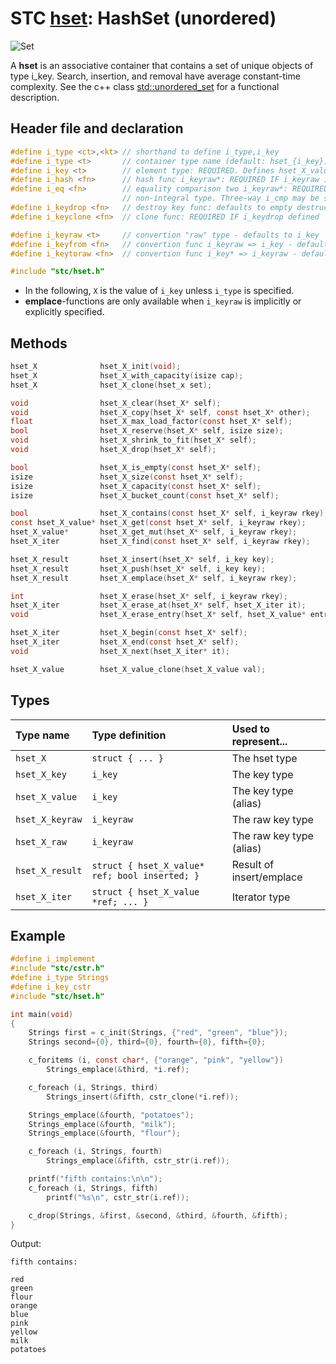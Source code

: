 # STC [hset](../include/stc/hset.h): HashSet (unordered)
![Set](pics/set.jpg)

A **hset** is an associative container that contains a set of unique objects of type i_key. Search, insertion, and removal have average constant-time complexity. See the c++ class
[std::unordered_set](https://en.cppreference.com/w/cpp/container/unordered_set) for a functional description.

## Header file and declaration

```c
#define i_type <ct>,<kt> // shorthand to define i_type,i_key
#define i_type <t>       // container type name (default: hset_{i_key})
#define i_key <t>        // element type: REQUIRED. Defines hset_X_value
#define i_hash <fn>      // hash func i_keyraw*: REQUIRED IF i_keyraw is non-pod type
#define i_eq <fn>        // equality comparison two i_keyraw*: REQUIRED IF i_keyraw is a
                         // non-integral type. Three-way i_cmp may be specified instead.
#define i_keydrop <fn>   // destroy key func: defaults to empty destruct
#define i_keyclone <fn>  // clone func: REQUIRED IF i_keydrop defined

#define i_keyraw <t>     // convertion "raw" type - defaults to i_key
#define i_keyfrom <fn>   // convertion func i_keyraw => i_key - defaults to plain copy
#define i_keytoraw <fn>  // convertion func i_key* => i_keyraw - defaults to plain copy

#include "stc/hset.h"
```
- In the following, `X` is the value of `i_key` unless `i_type` is specified.
- **emplace**-functions are only available when `i_keyraw` is implicitly or explicitly specified.

## Methods

```c
hset_X              hset_X_init(void);
hset_X              hset_X_with_capacity(isize cap);
hset_X              hset_X_clone(hset_x set);

void                hset_X_clear(hset_X* self);
void                hset_X_copy(hset_X* self, const hset_X* other);
float               hset_X_max_load_factor(const hset_X* self);              // default: 0.85
bool                hset_X_reserve(hset_X* self, isize size);
void                hset_X_shrink_to_fit(hset_X* self);
void                hset_X_drop(hset_X* self);                               // destructor

bool                hset_X_is_empty(const hset_X* self);
isize               hset_X_size(const hset_X* self);                         // num. of allocated buckets
isize               hset_X_capacity(const hset_X* self);                     // buckets * max_load_factor
isize               hset_X_bucket_count(const hset_X* self);

bool                hset_X_contains(const hset_X* self, i_keyraw rkey);
const hset_X_value* hset_X_get(const hset_X* self, i_keyraw rkey);          // return NULL if not found
hset_X_value*       hset_X_get_mut(hset_X* self, i_keyraw rkey);            // mutable get
hset_X_iter         hset_X_find(const hset_X* self, i_keyraw rkey);

hset_X_result       hset_X_insert(hset_X* self, i_key key);
hset_X_result       hset_X_push(hset_X* self, i_key key);                    // alias for insert.
hset_X_result       hset_X_emplace(hset_X* self, i_keyraw rkey);

int                 hset_X_erase(hset_X* self, i_keyraw rkey);               // return 0 or 1
hset_X_iter         hset_X_erase_at(hset_X* self, hset_X_iter it);           // return iter after it
void                hset_X_erase_entry(hset_X* self, hset_X_value* entry);

hset_X_iter         hset_X_begin(const hset_X* self);
hset_X_iter         hset_X_end(const hset_X* self);
void                hset_X_next(hset_X_iter* it);

hset_X_value        hset_X_value_clone(hset_X_value val);
```

## Types

| Type name          | Type definition                                  | Used to represent...        |
|:-------------------|:-------------------------------------------------|:----------------------------|
| `hset_X`           | `struct { ... }`                                 | The hset type               |
| `hset_X_key`       | `i_key`                                          | The key type                |
| `hset_X_value`     | `i_key`                                          | The key type (alias)        |
| `hset_X_keyraw`    | `i_keyraw`                                       | The raw key type            |
| `hset_X_raw`       | `i_keyraw`                                       | The raw key type (alias)    |
| `hset_X_result`    | `struct { hset_X_value* ref; bool inserted; }`   | Result of insert/emplace    |
| `hset_X_iter`      | `struct { hset_X_value *ref; ... }`              | Iterator type               |

## Example
```c
#define i_implement
#include "stc/cstr.h"
#define i_type Strings
#define i_key_cstr
#include "stc/hset.h"

int main(void)
{
    Strings first = c_init(Strings, {"red", "green", "blue"});
    Strings second={0}, third={0}, fourth={0}, fifth={0};

    c_foritems (i, const char*, {"orange", "pink", "yellow"})
        Strings_emplace(&third, *i.ref);

    c_foreach (i, Strings, third)
        Strings_insert(&fifth, cstr_clone(*i.ref));

    Strings_emplace(&fourth, "potatoes");
    Strings_emplace(&fourth, "milk");
    Strings_emplace(&fourth, "flour");

    c_foreach (i, Strings, fourth)
        Strings_emplace(&fifth, cstr_str(i.ref));

    printf("fifth contains:\n\n");
    c_foreach (i, Strings, fifth)
        printf("%s\n", cstr_str(i.ref));

    c_drop(Strings, &first, &second, &third, &fourth, &fifth);
}
```
Output:
```
fifth contains:

red
green
flour
orange
blue
pink
yellow
milk
potatoes
```
